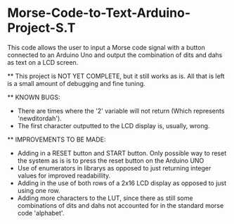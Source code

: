 # Morse-Code-to-Text-Arduino-Project-S.T
This code allows the user to input a Morse code signal with a 
button connected to an Arduino Uno and output the combination 
of dits and dahs as text on a LCD screen.

** This project is NOT YET COMPLETE, but it still works as is.
All that is left is a small amount of debugging and fine tuning.

** KNOWN BUGS: 
- There are times where the '2' variable will not return (Which represents 'newditordah').
- The first character outputted to the LCD display is, usually, wrong.


** IMPROVEMENTS TO BE MADE:
- Adding in a RESET button and START button. Only possible way to
reset the system as is is to press the reset button on the Arduino UNO
- Use of enumerators in librarys as opposed to just returning integer values
for improved readabillity.
- Adding in the use of both rows of a 2x16 LCD display as opposed to just 
using one row.
- Adding more characters to the LUT, since there as still some combinations of 
dits and dahs not accounted for in the standard morse code 'alphabet'.

